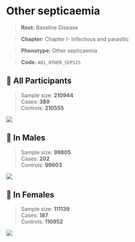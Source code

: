 # Other septicaemia

> **Root:** Baseline Disease  

> **Chapter:** Chapter I- Infectious and parasitic  

> **Phenotype:** Other septicaemia  

> **Code:** `AB1_OTHER_SEPSIS`

## 🧪 All Participants  
> Sample size: **210944**  
> Cases: **389**  
> Controls: **210555**
<img src="/Disease/Figures/ALL/Baseline/AB1_OTHER_SEPSIS.png"/>
<CsvTable src="/Disease/Data/ALL/Baseline/LG_AB1_OTHER_SEPSIS.csv" label="🔍 View full results" />

## 👨 In Males  
> Sample size: **99805**  
> Cases: **202**  
> Controls: **99603**
<img src="/Disease/Figures/Male/Baseline/AB1_OTHER_SEPSIS.png"/>
<CsvTable src="/Disease/Data/Male/Baseline/LG_AB1_OTHER_SEPSIS.csv" label="🔍 View full results" />

## 👩 In Females  
> Sample size: **111139**  
> Cases: **187**  
> Controls: **110952**
<img src="/Disease/Figures/Female/Baseline/AB1_OTHER_SEPSIS.png"/>
<CsvTable src="/Disease/Data/Female/Baseline/LG_AB1_OTHER_SEPSIS.csv" label="🔍 View full results" />
